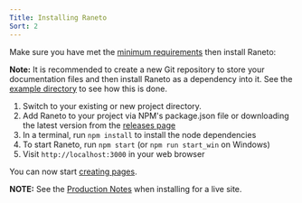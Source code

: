 ```yaml
---
Title: Installing Raneto
Sort: 2
---
```


Make sure you have met the [minimum requirements](%base_url%/install/requirements) then install Raneto:

**Note:** It is recommended to create a new Git repository to store your documentation files and then install Raneto as a dependency into it. See the [example directory](https://github.com/ryanlelek/Raneto/tree/main/example) to see how this is done.

1. Switch to your existing or new project directory.
2. Add Raneto to your project via NPM's package.json file or downloading the latest version from the [releases page](https://github.com/ryanlelek/Raneto/releases)
3. In a terminal, run `npm install` to install the node dependencies
4. To start Raneto, run `npm start` (or `npm run start_win` on Windows)
5. Visit `http://localhost:3000` in your web browser

You can now start [creating pages](%base_url%/usage/creating-pages).

**NOTE:** See the [Production Notes](%base_url%/install/production-notes) when installing for a live site.
